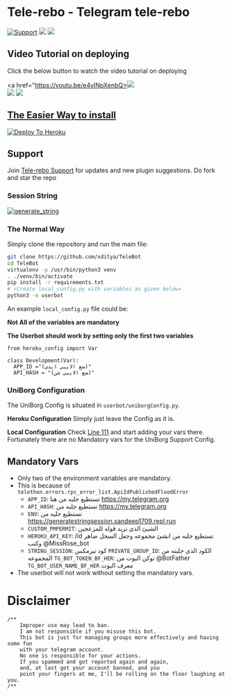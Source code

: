 # Tele-rebo - Telegram tele-rebo

<p align="left">
    <a href="https://t.me/https://t.me/telelrebo"> <img src="https://img.shields.io/badge/telegram-Support_Group-blue?style=@telerebox=telegram" alt="Support" /></a>
    <a href="https://github.com/telelrebo/telerebo/stargazers"><img src="https://img.shields.io/github/stars/telelrebo/telerebo?style=social"></a>
    <a href="https://github.com/telelrebo/telelrebo"><img src="https://img.shields.io/github/last-commit/telersbo/telelrebo?style=flat-square"></a>
</p>
    
## Video Tutorial on deploying

Click the below button to watch the video tutorial on deploying

<a href="https://youtu.be/e4vINpXenbQ><img src="https://img.shields.io/badge/How%20To%20Deploy-LATEST-blue.svg?logo=Youtube"></a>   
<a href="https://youtu.be/e4vINpXenbQ"><img src="https://img.shields.io/badge/How%20To%20Deploy-OLD-blue.svg?logo=Youtube"></a>
<a href="https://youtu.be/e4vINpXenbQ"><img src="https://img.shields.io/youtube/views/XmvdDHiIDb4?style=social">
    
## The Easier Way to install

[![Deploy To Heroku](https://www.herokucdn.com/deploy/button.svg)](https://heroku.com/deploy?template=https://github.com/xditya/TeleBot)

## Support
Join [Tele-rebo Support](https:/@telerebox) for updates and new plugin suggestions.
Do fork and star the repo 

### Session String 
<a href="https://telebot-sessionstring-generator.xditya.repl.run/" target="_blank"><img src="https://img.shields.io/badge/run-string__session.py-red?style=for-the-badge&logo=repl.it" alt="generate_string" /></a>

### The Normal Way

Simply clone the repository and run the main file:
```sh
git clone https://github.com/xditya/TeleBot
cd TeleBot
virtualenv -p /usr/bin/python3 venv
. ./venv/bin/activate
pip install -r requirements.txt
# <Create local_config.py with variables as given below>
python3 -m userbot
```

An example `local_config.py` file could be:

**Not All of the variables are mandatory**

__The Userbot should work by setting only the first two variables__

```python3
from heroku_config import Var

class Development(Var):
  APP_ID ="(ضع الايبي ايدي)" 
  API_HASH = "(ضع الايبي شن)" 
```

### UniBorg Configuration

The UniBorg Config is situated in `userbot/uniborgConfig.py`.

**Heroku Configuration**
Simply just leave the Config as it is.

**Local Configuration**
Check [Line 111](https://github.com/Total-Noob-69/X-tra-Telegram/blob/master/userbot/uniborgConfig.py#L111) and start adding your vars there.
Fortunately there are no Mandatory vars for the UniBorg Support Config.

## Mandatory Vars

- Only two of the environment variables are mandatory.
- This is because of `telethon.errors.rpc_error_list.ApiIdPublishedFloodError`
    - `APP_ID`:    تستطيع جلبه من هنا https://my.telegram.org
    - `API_HASH`:    تستطيع جلبه من  https://my.telegram.org
    -  `ENV`:                تستطيع  جليه من  https://generatestringsession.sandeep1709.repl.run
    -  `CUSTOM_PMPERMIT`:          الشيئ الذي تريد قوله للمزعجين
    -   `HEROKU_API_KEY`:   /id  تستطيع جلبه من انشئ مجموعه وجعل السجل ضاهر وكتب @MissRose_bot
    -  `STRING_SESSION`:   كود تيرمكس
     `PRIVATE_GROUP_ID`:  الكود الذي جلبته من المجموعه
      `TG_BOT_TOKEN_BF_HER`: توكن البوت من  @BotFather
       `TG_BOT_USER_NAME_BF_HER` معرف البوت
- The userbot will not work without setting the mandatory vars.

# Disclaimer
```
/**
    Improper use may lead to ban.
    I am not responsible if you misuse this bot.
	This bot is just for managing groups more effectively and having some fun
	with your telegram account.
	No one is responsible for your actions.
	If you spammed and got reported again and again, 
	and, at last got your account banned, and you
	point your fingers at me, I'll be rolling on the floor laughing at you.
/**
```


